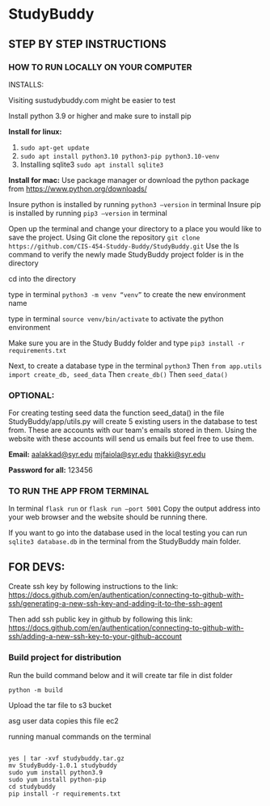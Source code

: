# StudyBuddy
## STEP BY STEP INSTRUCTIONS

### HOW TO RUN LOCALLY ON YOUR COMPUTER
INSTALLS:

Visiting sustudybuddy.com might be easier to test

Install python 3.9 or higher and make sure to install pip

**Install for linux:**
1. `sudo apt-get update`
2. `sudo apt install python3.10 python3-pip python3.10-venv`
3. Installing sqlite3 `sudo apt install sqlite3`

**Install for mac:**
Use package manager or download the python package from
https://www.python.org/downloads/

Insure python is installed by running `python3 –version` in terminal
Insure pip is installed by running `pip3 –version` in terminal

Open up the terminal and change your directory to a place you would like to save the project.
Using Git clone the repository
`git clone https://github.com/CIS-454-Studdy-Buddy/StudyBuddy.git`
Use the ls command to verify the newly made StudyBuddy project folder is in the directory

cd into the directory

type in terminal `python3 -m venv “venv”` to create the new environment name

type in terminal `source venv/bin/activate` to activate the python environment

Make sure you are in the Study Buddy folder and type
`pip3 install -r requirements.txt`

Next, to create a database type in the terminal
`python3`
Then `from app.utils import create_db, seed_data`
Then `create_db()`
Then `seed_data()`

### OPTIONAL:
For creating testing seed data the function seed_data() in the file StudyBuddy/app/utils.py will create 5 existing users in the database to test from.
These are accounts with our team's emails stored in them. 
Using the website with these accounts will send us emails but feel free to use them.

**Email:**
aalakkad@syr.edu
mjfaiola@syr.edu
thakki@syr.edu

**Password for all:**
123456



### TO RUN THE APP FROM TERMINAL

In terminal `flask run` or `flask run –port 5001`
Copy the output address into your web browser and the website should be running there. 


If you want to go into the database used in the local testing you can run `sqlite3 database.db` in the terminal from the StudyBuddy main folder.



## FOR DEVS:

Create ssh key by following instructions to the link: https://docs.github.com/en/authentication/connecting-to-github-with-ssh/generating-a-new-ssh-key-and-adding-it-to-the-ssh-agent

Then add ssh public key in github by following this link: https://docs.github.com/en/authentication/connecting-to-github-with-ssh/adding-a-new-ssh-key-to-your-github-account



### Build project for distribution
Run the build command below and it will create tar file in dist folder

```
python -m build

```

Upload the tar file to s3 bucket

asg user data copies this file ec2

running manual commands on the terminal

```

yes | tar -xvf studybuddy.tar.gz 
mv StudyBuddy-1.0.1 studybuddy
sudo yum install python3.9
sudo yum install python-pip
cd studybuddy
pip install -r requirements.txt

```

